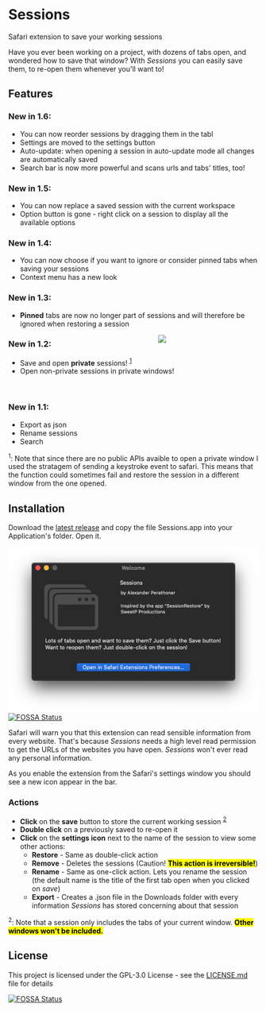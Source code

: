 # Sessions
Safari extension to save your working sessions

Have you ever been working on a project, with dozens of tabs open, and wondered how to save that window?
With *Sessions* you can easily save them, to re-open them whenever you'll want to!

## Features
### New in 1.6:
- You can now reorder sessions by dragging them in the tabl
- Settings are moved to the settings button
- Auto-update: when opening a session in auto-update mode all changes are automatically saved
- Search bar is now more powerful and scans urls and tabs' titles, too!

### New in 1.5:
- You can now replace a saved session with the current workspace
- Option button is gone - right click on a session to display all the available options

### New in 1.4:
- You can now choose if you want to ignore or consider pinned tabs when saving your sessions
- Context menu has a new look

### New in 1.3:
- **Pinned** tabs are now no longer part of sessions and will therefore be ignored when restoring a session

<img align="right" margin="10px" src="https://raw.githubusercontent.com/AlexPerathoner/Sessions/master/Screens/PrivateDemonstration.mov" width="40%"></img>

### New in 1.2:
- Save and open **private** sessions! <sup>[1](#note1)</sup>
- Open non-private sessions in private windows!

<br/>

### New in 1.1:
- Export as json
- Rename sessions 
- Search


<a name="note1"></a><sup>1</sup>: Note that since there are no public APIs avaible to open a private window I used the stratagem of sending a keystroke event to safari. This means that the function could sometimes fail and restore the session in a different window from the one opened.</mark>


## Installation
Download the [latest release](https://github.com/AlexPerathoner/Sessions/releases/latest) and copy the file Sessions.app into your Application's folder. Open it.

![Welcome Window](https://raw.githubusercontent.com/AlexPerathoner/Sessions/master/Screens/welcomeScreen.png)
[![FOSSA Status](https://app.fossa.com/api/projects/git%2Bgithub.com%2FAlexPerathoner%2FSessions.svg?type=shield)](https://app.fossa.com/projects/git%2Bgithub.com%2FAlexPerathoner%2FSessions?ref=badge_shield)

Safari will warn you that this extension can read sensible information from every website. That's because *Sessions* needs a high level read permission to get the URLs of the websites you have open. *Sessions* won't ever read any personal information.

As you enable the extension from the Safari's settings window you should see a new icon appear in the bar.

### Actions
* **Click** on the **save** button to store the current working session <sup>[2](#note2)</sup> 
* **Double click** on a previously saved to re-open it
* **Click** on the **settings icon** next to the name of the session to view some other actions:
	* **Restore** - Same as double-click action
	* **Remove** - Deletes the sessions (Caution! <mark>**This action is irreversible!**</mark>)
	* **Rename** - Same as one-click action. Lets you rename the session (the default name is the title of the first tab open when you clicked on *save*)
	* **Export** - Creates a .json file in the Downloads folder with every information *Sessions* has stored concerning about that session


<a name="note2"></a><sup>2</sup>: Note that a session only includes the tabs of your current window. <mark>**Other windows won't be included.**</mark>

## License

This project is licensed under the GPL-3.0 License - see the [LICENSE.md](LICENSE.md) file for details



[![FOSSA Status](https://app.fossa.com/api/projects/git%2Bgithub.com%2FAlexPerathoner%2FSessions.svg?type=large)](https://app.fossa.com/projects/git%2Bgithub.com%2FAlexPerathoner%2FSessions?ref=badge_large)